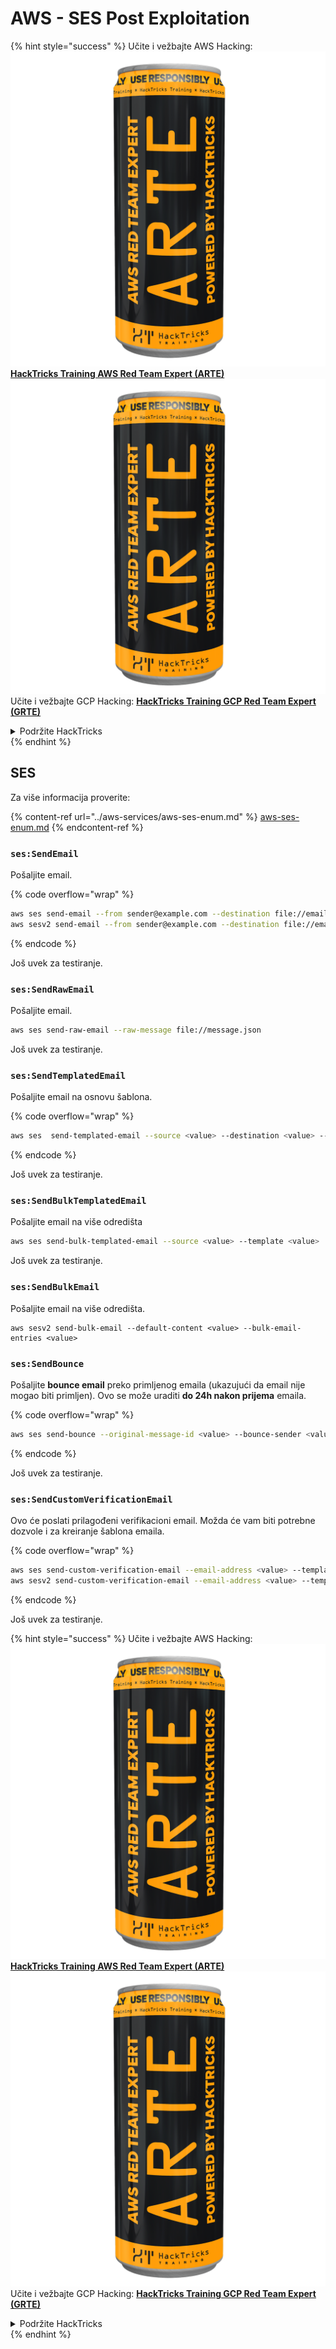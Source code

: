 # AWS - SES Post Exploitation

{% hint style="success" %}
Učite i vežbajte AWS Hacking:<img src="../../../.gitbook/assets/image (1) (1) (1).png" alt="" data-size="line">[**HackTricks Training AWS Red Team Expert (ARTE)**](https://training.hacktricks.xyz/courses/arte)<img src="../../../.gitbook/assets/image (1) (1) (1).png" alt="" data-size="line">\
Učite i vežbajte GCP Hacking: <img src="../../../.gitbook/assets/image (2).png" alt="" data-size="line">[**HackTricks Training GCP Red Team Expert (GRTE)**<img src="../../../.gitbook/assets/image (2).png" alt="" data-size="line">](https://training.hacktricks.xyz/courses/grte)

<details>

<summary>Podržite HackTricks</summary>

* Proverite [**planove pretplate**](https://github.com/sponsors/carlospolop)!
* **Pridružite se** 💬 [**Discord grupi**](https://discord.gg/hRep4RUj7f) ili [**telegram grupi**](https://t.me/peass) ili **pratite** nas na **Twitteru** 🐦 [**@hacktricks\_live**](https://twitter.com/hacktricks_live)**.**
* **Podelite hakerske trikove slanjem PR-ova na** [**HackTricks**](https://github.com/carlospolop/hacktricks) i [**HackTricks Cloud**](https://github.com/carlospolop/hacktricks-cloud) github repozitorijume.

</details>
{% endhint %}

## SES

Za više informacija proverite:

{% content-ref url="../aws-services/aws-ses-enum.md" %}
[aws-ses-enum.md](../aws-services/aws-ses-enum.md)
{% endcontent-ref %}

### `ses:SendEmail`

Pošaljite email.

{% code overflow="wrap" %}
```bash
aws ses send-email --from sender@example.com --destination file://emails.json --message file://message.json
aws sesv2 send-email --from sender@example.com --destination file://emails.json --message file://message.json
```
{% endcode %}

Još uvek za testiranje.

### `ses:SendRawEmail`

Pošaljite email.
```bash
aws ses send-raw-email --raw-message file://message.json
```
Još uvek za testiranje.

### `ses:SendTemplatedEmail`

Pošaljite email na osnovu šablona.

{% code overflow="wrap" %}
```bash
aws ses  send-templated-email --source <value> --destination <value> --template <value>
```
{% endcode %}

Još uvek za testiranje.

### `ses:SendBulkTemplatedEmail`

Pošaljite email na više odredišta
```bash
aws ses send-bulk-templated-email --source <value> --template <value>
```
Još uvek za testiranje.

### `ses:SendBulkEmail`

Pošaljite email na više odredišta.
```
aws sesv2 send-bulk-email --default-content <value> --bulk-email-entries <value>
```
### `ses:SendBounce`

Pošaljite **bounce email** preko primljenog emaila (ukazujući da email nije mogao biti primljen). Ovo se može uraditi **do 24h nakon prijema** emaila.

{% code overflow="wrap" %}
```bash
aws ses send-bounce --original-message-id <value> --bounce-sender <value> --bounced-recipient-info-list <value>
```
{% endcode %}

Još uvek za testiranje.

### `ses:SendCustomVerificationEmail`

Ovo će poslati prilagođeni verifikacioni email. Možda će vam biti potrebne dozvole i za kreiranje šablona emaila.

{% code overflow="wrap" %}
```bash
aws ses send-custom-verification-email --email-address <value> --template-name <value>
aws sesv2 send-custom-verification-email --email-address <value> --template-name <value>
```
{% endcode %}

Još uvek za testiranje.

{% hint style="success" %}
Učite i vežbajte AWS Hacking:<img src="../../../.gitbook/assets/image (1) (1) (1).png" alt="" data-size="line">[**HackTricks Training AWS Red Team Expert (ARTE)**](https://training.hacktricks.xyz/courses/arte)<img src="../../../.gitbook/assets/image (1) (1) (1).png" alt="" data-size="line">\
Učite i vežbajte GCP Hacking: <img src="../../../.gitbook/assets/image (2).png" alt="" data-size="line">[**HackTricks Training GCP Red Team Expert (GRTE)**<img src="../../../.gitbook/assets/image (2).png" alt="" data-size="line">](https://training.hacktricks.xyz/courses/grte)

<details>

<summary>Podržite HackTricks</summary>

* Proverite [**planove pretplate**](https://github.com/sponsors/carlospolop)!
* **Pridružite se** 💬 [**Discord grupi**](https://discord.gg/hRep4RUj7f) ili [**telegram grupi**](https://t.me/peass) ili **pratite** nas na **Twitteru** 🐦 [**@hacktricks\_live**](https://twitter.com/hacktricks_live)**.**
* **Podelite hakerske trikove slanjem PR-ova na** [**HackTricks**](https://github.com/carlospolop/hacktricks) i [**HackTricks Cloud**](https://github.com/carlospolop/hacktricks-cloud) github repozitorijume.

</details>
{% endhint %}
